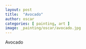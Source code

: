 ```yaml
---
layout: post
title:  "Avocado"
author: oscar
categories: [ painting, art ]
image: _painting/oscar/avocado.jpg
---
```

Avocado


